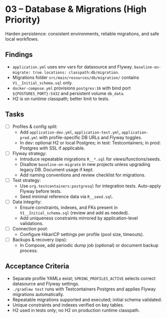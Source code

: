 # 03 – Database & Migrations (High Priority)

Harden persistence: consistent environments, reliable migrations, and safe local workflows.

## Findings

- `application.yml` uses env vars for datasource and Flyway. `baseline-on-migrate: true`. `locations: classpath:db/migration`.
- Migrations folder `src/main/resources/db/migration/` contains `V1__Initial_schema.sql` only.
- `docker-compose.yml` provisions `postgres:16` with bind port `${POSTGRES_PORT}:5432` and persistent volume `db_data`.
- H2 is on runtime classpath; better limit to tests.

## Tasks

- [ ] Profiles & config split:
  - Add `application-dev.yml`, `application-test.yml`, `application-prod.yml` with profile-specific DB URLs and Flyway toggles.
  - In dev: optional H2 or local Postgres; in test: Testcontainers; in prod: Postgres with SSL if applicable.
- [ ] Flyway strategy:
  - Introduce repeatable migrations `R__*.sql` for views/functions/seeds.
  - Disallow `baseline-on-migrate` in new projects unless upgrading legacy DB. Document usage if kept.
  - Add naming conventions and review checklist for migrations.
- [ ] Test strategy:
  - Use `org.testcontainers:postgresql` for integration tests. Auto-apply Flyway before tests.
  - Seed minimal reference data via `R__seed.sql`.
- [ ] Data integrity:
  - Ensure constraints, indexes, and FKs present in `V1__Initial_schema.sql` (review and add as needed).
  - Add uniqueness constraints mirrored by application-level validations.
- [ ] Connection pool:
  - Configure HikariCP settings per profile (pool size, timeouts).
- [ ] Backups & recovery (ops):
  - In Compose, add periodic dump job (optional) or document backup process.

## Acceptance Criteria

- Separate profile YAMLs exist; `SPRING_PROFILES_ACTIVE` selects correct datasource and Flyway settings.
- `./gradlew test` runs with Testcontainers Postgres and applies Flyway migrations automatically.
- Repeatable migrations supported and executed; initial schema validated.
- Unique constraints and indexes verified on key tables.
- H2 used in tests only; no H2 on production runtime classpath.
